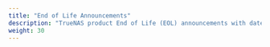 ```yaml
---
title: "End of Life Announcements"
description: "TrueNAS product End of Life (EOL) announcements with dates for support expiration."
weight: 30
---
```

